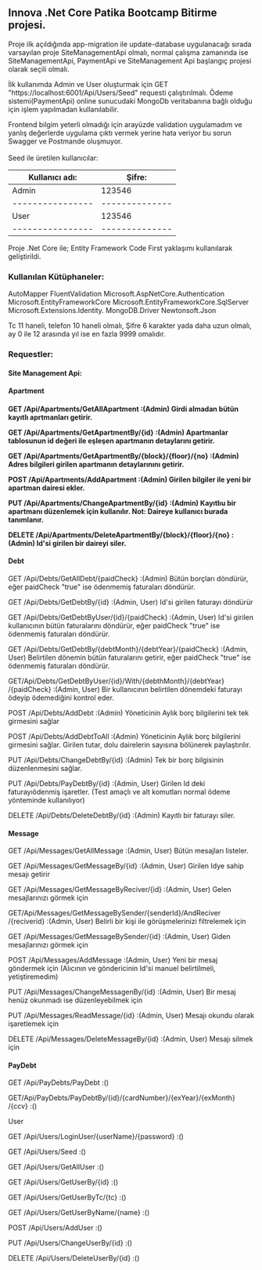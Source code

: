<h2>Innova .Net Core Patika Bootcamp Bitirme projesi.</h2>



Proje ilk açıldığında  app-migration ile update-database uygulanacağı sırada varsayılan proje SiteManagementApi olmalı, normal çalışma zamanında ise SiteManagementApi, PaymentApi ve SiteManagement Api başlangıç projesi olarak seçili olmalı. 

İlk kullanımda Admin ve User oluşturmak için GET "https://localhost:6001/Api/Users/Seed" requesti çalıştırılmalı.
Ödeme sistemi(PaymentApi) online sunucudaki MongoDb veritabanına bağlı olduğu için işlem yapılmadan kullanılabilir.

Frontend bilgim yeterli olmadığı için arayüzde validation uygulamadım ve yanlış değerlerde uygulama çıktı vermek yerine hata veriyor bu sorun Swagger ve Postmande oluşmuyor.
<br><br>
Seed ile üretilen kullanıcılar:

|Kullanıcı adı:  | Şifre:       |
|----------------|--------------|
|Admin           | 123546       |
|----------------|--------------|
|User            | 123546       |
|----------------|--------------|

Proje .Net Core ile; Entity Framework Code First yaklaşımı kullanılarak geliştirildi.
<h3>Kullanılan Kütüphaneler:</h3>
AutoMapper
FluentValidation
Microsoft.AspNetCore.Authentication
Microsoft.EntityFrameworkCore
Microsoft.EntityFrameworkCore.SqlServer
Microsoft.Extensions.Identity.
MongoDB.Driver
Newtonsoft.Json


Tc 11 haneli, telefon 10 haneli olmalı, Şifre 6 karakter yada daha uzun olmalı, ay 0 ile 12 arasında yıl ise en fazla 9999 omalıdır.

<h3>Requestler:</h3>

<h4>Site Management Api:</h4>
<h4>Apartment<h4>

GET ​/Api​/Apartments​/GetAllApartment :(Admin) Girdi almadan bütün kayıtlı aprtmanları getirir.

GET ​/Api​/Apartments​/GetApartmentBy​/{id} :(Admin) Apartmanlar tablosunun id değeri ile eşleşen apartmanın detaylarını getirir.

GET ​/Api​/Apartments​/GetApartmentBy​/{block}​/{floor}​/{no} :(Admin) Adres bilgileri girilen apartmanın detaylarınını getirir.

POST ​/Api​/Apartments​/AddApartment :(Admin) Girilen bilgiler ile yeni bir apartman dairesi ekler.

PUT ​/Api​/Apartments​/ChangeApartmentBy​/{id} :(Admin) Kayıtlıu bir apartmanı düzenlemek için kullanılır. Not: Daireye kullanıcı burada tanımlanır.

DELETE ​/Api​/Apartments​/DeleteApartmentBy​/{block}​/{floor}​/{no} :(Admin) Id'si girilen bir daireyi siler.

<h4>Debt</h4>

GET ​/Api​/Debts​/GetAllDebt​/{paidCheck} :(Admin) Bütün borçları döndürür, eğer paidCheck "true" ise ödenmemiş faturaları döndürür.

GET ​/Api​/Debts​/GetDebtBy​/{id} :(Admin, User) Id'si girilen faturayı döndürür

GET ​/Api​/Debts​/GetDebtByUser​/{id}​/{paidCheck} :(Admin, User) Id'si girilen kullanıcının bütün faturalarını döndürür, eğer paidCheck "true" ise ödenmemiş faturaları döndürür.

GET ​/Api​/Debts​/GetDebtBy​/{debtMonth}​/{debtYear}​/{paidCheck} :(Admin, User) Belirtilen dönemin bütün faturalarını getirir, eğer paidCheck "true" ise ödenmemiş faturaları döndürür.

GET ​/Api​/Debts​/GetDebtByUser​/{id}​/With​/{debthMonth}​/{debtYear}​/{paidCheck} :(Admin, User) Bir kullanıcının belirtilen dönemdeki faturayı ödeyip ödemediğini kontrol eder. 

POST ​/Api​/Debts​/AddDebt :(Admin) Yöneticinin Aylık borç bilgilerini tek tek girmesini sağlar

POST ​/Api​/Debts​/AddDebtToAll :(Admin) Yöneticinin Aylık borç bilgilerini girmesini sağlar. Girilen tutar, dolu dairelerin sayısına bölünerek paylaştırılır.

PUT ​/Api​/Debts​/ChangeDebtBy​/{id} :(Admin) Tek bir borç bilgisinin düzenlenmesini sağlar.

PUT ​/Api​/Debts​/PayDebtBy​/{id} :(Admin, User) Girilen Id deki faturayıödenmiş işaretler. (Test amaçlı ve alt komutları normal ödeme yönteminde kullanılıyor)

DELETE ​/Api​/Debts​/DeleteDebtBy​/{id} :(Admin) Kayıtlı bir faturayı siler.

<h4>Message</h4>

GET ​/Api​/Messages​/GetAllMessage :(Admin, User) Bütün mesajları listeler.

GET ​/Api​/Messages​/GetMessageBy​/{id} :(Admin, User) Girilen Idye sahip  mesajı getirir

GET ​/Api​/Messages​/GetMessageByReciver​/{id} :(Admin, User) Gelen mesajlarınızı görmek için

GET ​/Api​/Messages​/GetMessageBySender​/{senderId}​/AndReciver​/{reciverid} :(Admin, User) Belirli bir kişi ile görüşmelerinizi filtrelemek için

GET ​/Api​/Messages​/GetMessageBySender​/{id} :(Admin, User)  Giden mesajlarınızı görmek için

POST ​/Api​/Messages​/AddMessage :(Admin, User) Yeni bir mesaj göndermek için (Alıcının ve göndericinin Id'si manuel belirtilmeli, yetiştiremedim)

PUT ​/Api​/Messages​/ChangeMessagenBy​/{id} :(Admin, User) Bir mesaj henüz okunmadı ise düzenleyebilmek için

PUT ​/Api​/Messages​/ReadMessage​/{id} :(Admin, User) Mesajı okundu olarak işaretlemek için

DELETE ​/Api​/Messages​/DeleteMessageBy​/{id} :(Admin, User) Mesajı silmek için

<h4>PayDebt</h4>

GET ​/Api​/PayDebts​/PayDebt :() 

GET ​/Api​/PayDebts​/PayDebtBy​/{id}​/{cardNumber}​/{exYear}​/{exMonth}​/{ccv} :() 

User

GET ​/Api​/Users​/LoginUser​/{userName}​/{password} :() 

GET ​/Api​/Users​/Seed :() 

GET ​/Api​/Users​/GetAllUser :() 

GET ​/Api​/Users​/GetUserBy​/{id} :() 

GET ​/Api​/Users​/GetUserByTc​/{tc} :() 

GET ​/Api​/Users​/GetUserByName​/{name} :() 

POST ​/Api​/Users​/AddUser :() 

PUT ​/Api​/Users​/ChangeUserBy​/{id} :() 

DELETE ​/Api​/Users​/DeleteUserBy​/{id} :() 

